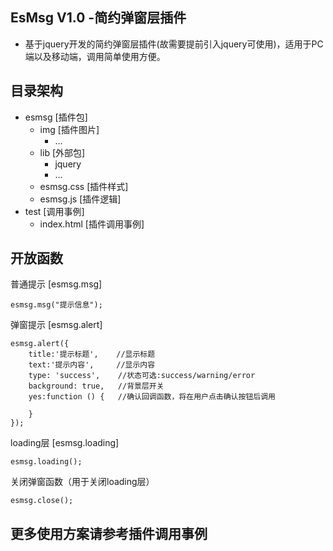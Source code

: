 ## EsMsg V1.0 -简约弹窗层插件
- 基于jquery开发的简约弹窗层插件(故需要提前引入jquery可使用)，适用于PC端以及移动端，调用简单使用方便。

## 目录架构
- esmsg  [插件包]
    - img [插件图片]
        - ...
    - lib [外部包]
        - jquery
        - ...
    - esmsg.css  [插件样式]
    - esmsg.js   [插件逻辑]
- test   [调用事例]
    - index.html [插件调用事例]

## 开放函数

普通提示 [esmsg.msg]
```
esmsg.msg("提示信息");
```

弹窗提示 [esmsg.alert]
```
esmsg.alert({
    title:'提示标题',    //显示标题
    text:'提示内容',     //显示内容
    type: 'success',    //状态可选:success/warning/error
    background: true,   //背景层开关
    yes:function () {   //确认回调函数，将在用户点击确认按钮后调用

    }
});
```

loading层 [esmsg.loading]
```
esmsg.loading();
```

关闭弹窗函数（用于关闭loading层）
```
esmsg.close();
```

## 更多使用方案请参考插件调用事例

